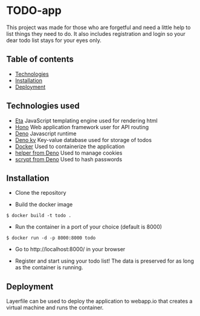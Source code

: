 # TODO-app

This project was made for those who are forgetful and need a little help to list things they need to do. It also includes registration and login so your dear todo list stays for your eyes only.

## **Table of contents**
- [Technologies](#Technologies)
- [Installation](#Installation)
- [Deployment](#Deployment)

## **Technologies used**
- [Eta](https://eta.js.org/) JavaScript templating engine used for rendering html
- [Hono](https://hono.dev/) Web application framework user for API routing
- [Deno](https://deno.com/) Javascript runtime
- [Deno kv](https://deno.com/kv) Key-value database used for storage of todos
- [Docker](https://www.docker.com/) Used to containerize the application
- [helper from Deno](https://deno.land/x/hono@v3.12.11/helper.ts) Used to  manage cookies
- [scrypt from Deno](https://deno.land/x/scrypt@v4.3.4/mod.ts) Used to hash passwords 

## **Installation**

- Clone the repository
  
- Build the docker image
```
$ docker build -t todo .
```
- Run the container in a port of your choice (default is 8000)
```
$ docker run -d -p 8000:8000 todo
```
- Go to http://localhost:8000/ in your browser

- Register and start using your todo list! The data is preserved for as long as the container is running.

## **Deployment**

Layerfile can be used to deploy the application to webapp.io that creates a virtual machine and runs the container.
